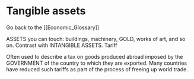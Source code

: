 # Tangible assets

Go back to the [[Economic_Glossary]]


ASSETS you can touch: buildings, machinery, GOLD, works of art, and so on. Contrast with INTANGIBLE ASSETS.
Tariff

Often used to describe a tax on goods produced abroad imposed by the GOVERNMENT of the country to which they are exported. Many countries have reduced such tariffs as part of the process of freeing up world trade.

